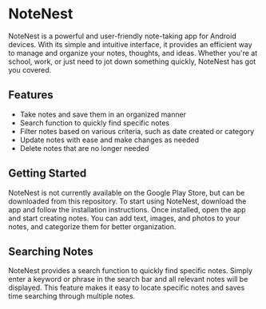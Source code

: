 # NoteNest

NoteNest is a powerful and user-friendly note-taking app for Android devices. With its simple and intuitive interface, it provides an efficient way to manage and organize your notes, thoughts, and ideas. Whether you're at school, work, or just need to jot down something quickly, NoteNest has got you covered.

## Features
- Take notes and save them in an organized manner
- Search function to quickly find specific notes
- Filter notes based on various criteria, such as date created or category
- Update notes with ease and make changes as needed
- Delete notes that are no longer needed

## Getting Started

NoteNest is not currently available on the Google Play Store, but can be downloaded from this repository. To start using NoteNest, download the app and follow the installation instructions. Once installed, open the app and start creating notes. You can add text, images, and photos to your notes, and categorize them for better organization.

## Searching Notes

NoteNest provides a search function to quickly find specific notes. Simply enter a keyword or phrase in the search bar and all relevant notes will be displayed. This feature makes it easy to locate specific notes and saves time searching through multiple notes.
